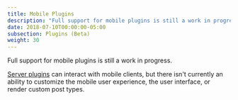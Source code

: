 ```yaml
---
title: Mobile Plugins
description: "Full support for mobile plugins is still a work in progress. See where things stand and learn what you can do."
date: 2018-07-10T00:00:00-05:00
subsection: Plugins (Beta)
weight: 30
---
```


Full support for mobile plugins is still a work in progress.

[Server plugins](/extend/plugins/server/) can interact with mobile clients, but there isn't currently an ability to customize the mobile user experience, the user interface, or render custom post types.
